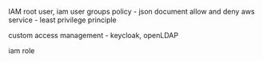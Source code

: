 IAM
root user, iam user
groups
policy
	- json document allow and deny aws service
	- least privilege principle

custom access management - keycloak, openLDAP

iam role